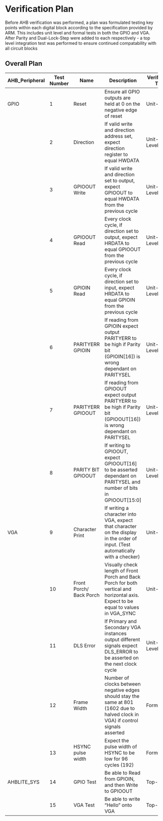 # Verification Plan

Before AHB verification was performed, a plan was formulated testing key points within each digital block according to the specification provided by ARM. This includes unit level and formal tests in both the GPIO and VGA. After Parity and Dual-Lock-Step were added to each respectively - a top level integration test was performed to ensure continued compatability with all circuit blocks

## Overall Plan
|     AHB_Peripheral    |     Test Number    |     Name                       |     Description                                                                                                                                |     Verification Type    |     Formal Check Name      |     Pass/Fail                                          |
|-----------------------|--------------------|--------------------------------|------------------------------------------------------------------------------------------------------------------------------------------------|--------------------------|----------------------------|--------------------------------------------------------|
|     GPIO              |     1              |     Reset                      |     Ensure all GPIO outputs   are held at 0 on the negative edge of reset                                                                      |     Unit-Level           |                            |     Pass                                               |
|                       |     2              |     Direction                  |     If valid write and   direction address set, expect direction register to equal HWDATA                                                      |     Unit-Level/Formal    |     Check_dir              |     Pass                                               |
|                       |     3              |     GPIOOUT Write              |     If valid write and   direction set to output, expect GPIOOUT to equal HWDATA from the previous   cycle                                     |     Unit-Level/Formal    |     Check_write            |     Pass                                               |
|                       |     4              |     GPIOOUT Read               |     Every clock cycle, if direction   set to output, expect HRDATA to equal GPIOOUT from the previous cycle                                    |     Unit-Level/Formal    |     Check_read_out         |     Pass                                               |
|                       |     5              |     GPIOIN Read                |     Every clock cycle, if direction   set to input, expect HRDATA to equal GPIOIN from the previous cycle                                      |     Unit-Level/Formal    |     Check_read_in          |     Pass                                               |
|                       |     6              |     PARITYERR GPIOIN           |     If reading from GPIOIN expect   output PARITYERR to be high if Parity bit (GPIOIN[16]) is wrong dependant on   PARITYSEL                   |     Unit-Level/Formal    |     Check_parityerr_in     |     Pass                                               |
|                       |     7              |     PARITYERR GPIOOUT          |     If reading from GPIOOUT expect   output PARITYERR to be high if Parity bit (GPIOOUT[16]) is wrong dependant on   PARITYSEL                 |     Unit-Level/Formal    |     Check_parityerr_out    |     Pass                                               |
|                       |     8              |     PARITY BIT GPIOOUT         |     If writing to GPIOOUT, expect   GPIOOUT[16] to be asserted dependant on PARITYSEL and number of bits in GPIOOUT[15:0]                      |     Unit-Level/Formal    |     Check_parity_out       |     Pass                                               |
|     VGA               |     9              |     Character Print            |     If writing a character   into VGA, expect that character on the display in the order of input. (Test   automatically with a checker)       |     Unit-Level           |                            |     Pass                                               |
|                       |     10             |     Front Porch/ Back Porch    |     Visually check length of   Front Porch and Back Porch for both vertical and horizontal axis. Expect to   be equal to values in VGA_SYNC    |     Unit-Level           |                            |     Fail (Visible area shifted   by 2 to the right)    |
|                       |     11             |     DLS Error                  |     If Primary and Secondary   VGA instances output different signals expect DLS_ERROR to be asserted on the   next clock cycle                |     Unit-Level/Formal    |     Check_dls              |     Pass                                               |
|                       |     12             |     Frame Width                |     Number of clocks between   negative edges should stay the same at 801 (1602 due to halved clock in VGA)   if control signals asserted      |     Formal               |     Check_hsync            |     Pass                                               |
|                       |     13             |     HSYNC pulse width          |     Expect the pulse width of   HSYNC to be low for 96 cycles (192)                                                                            |     Formal               |     Check_hsync_pulse      |     Pass                                               |
|     AHBLITE_SYS       |     14             |     GPIO Test                  |     Be able to Read from   GPIOIN, and then Write to GPIOOUT                                                                                   |     Top-Level            |                            |     Pass                                               |
|                       |     15             |     VGA Test                   |     Be able to write “Hello”   onto VGA                                                                                                        |     Top-Level            |                            |     Pass                                               |

